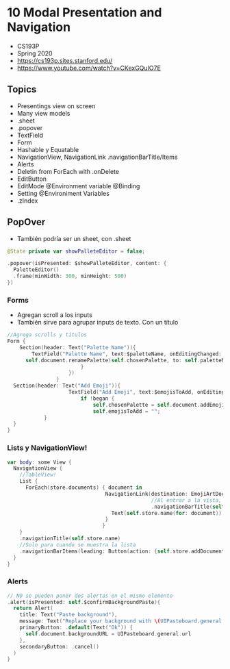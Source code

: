 # 10 Modal Presentation and Navigation

- CS193P
- Spring 2020
- https://cs193p.sites.stanford.edu/
- https://www.youtube.com/watch?v=CKexGQuIO7E

## Topics

- Presentings view on screen
- Many view models
- .sheet
- .popover
- TextField
- Form
- Hashable y Equatable
- NavigationView, NavigationLink .navigationBarTitle/Items
- Alerts
- Deletin from ForEach with .onDelete
- EditButton
- EditMode @Environment variable @Binding
- Setting @Environiment Variables
- .zIndex



## PopOver

- También podría ser un sheet, con .sheet

````swift
@State private var showPalleteEditor = false;

.popover(isPresented: $showPalleteEditor, content: {
  PaletteEditor()
  .frame(minWidth: 300, minHeight: 500)
})

````



### Forms

- Agregan scroll a los inputs
- También sirve para agrupar inputs de texto. Con un título

````swift
//Agrega scrolls y títulos
Form {
	Section(header: Text("Palette Name")){
		TextField("Palette Name", text:$paletteName, onEditingChanged: { began in                                                                  	if !began {
      self.document.renamePalette(self.chosenPalette, to: self.paletteName)
                        }
                    })
                }
  Section(header: Text("Add Emoji")){
                    TextField("Add Emoji", text:$emojisToAdd, onEditingChanged: { began in
                        if !began {
                            self.chosenPalette = self.document.addEmoji(self.emojisToAdd, toPalette: self.chosenPalette)
                            self.emojisToAdd = "";
			}                                                                          		})
  }
}

````

### Lists y NavigationView!

````swift
var body: some View {
  NavigationView {
    //TableView!
    List {
      ForEach(store.documents) { document in
                                NavigationLink(destination: EmojiArtDocumentView(document: document)
                                               //Al entrar a la vista, el título cambiará
                                               .navigationBarTitle(self.store.name(for: document))) {
                                  Text(self.store.name(for: document))
                                }
                               }
    }
    .navigationTitle(self.store.name)
    //Solo para cuando se muestra la lista
    .navigationBarItems(leading: Button(action: {self.store.addDocument()},label: { Image(systemName: "plus").imageScale(.large)}))
  }
}
````



### Alerts

````swift
// NO se pueden poner dos alertas en el mismo elemento
.alert(isPresented: self.$confirmBackgroundPaste){
  return Alert(
    title: Text("Paste background"),
    message: Text("Replace your background with \(UIPasteboard.general.url?.absoluteString ?? "nothing")?."),
    primaryButton: .default(Text("Ok")) {
      self.document.backgroundURL = UIPasteboard.general.url
    },
    secondaryButton: .cancel()
  )
}
````

